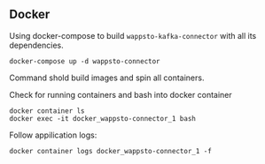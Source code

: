
## Docker

Using docker-compose to build `wappsto-kafka-connector` with all its dependencies.
```
docker-compose up -d wappsto-connector
```
Command shold build images and spin all containers.

Check for running containers and bash into docker container
```
docker container ls
docker exec -it docker_wappsto-connector_1 bash
```


Follow appilication logs:
```
docker container logs docker_wappsto-connector_1 -f
```

